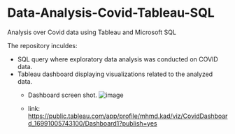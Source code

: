 # Data-Analysis-Covid-Tableau-SQL
Analysis over Covid data using Tableau and Microsoft SQL

The repository inculdes:
- SQL query where exploratory data analysis was conducted on COVID data.
- Tableau dashboard displaying visualizations related to the analyzed data.
    -  Dashboard screen shot.
       ![image](https://github.com/mhmdkad/Data-Analysis-Covid-Tableau-SQL/assets/93993716/e587bf6b-f045-4718-9881-b50fcb111690)
 
    -  link: https://public.tableau.com/app/profile/mhmd.kad/viz/CovidDashboard_16991005743100/Dashboard1?publish=yes
